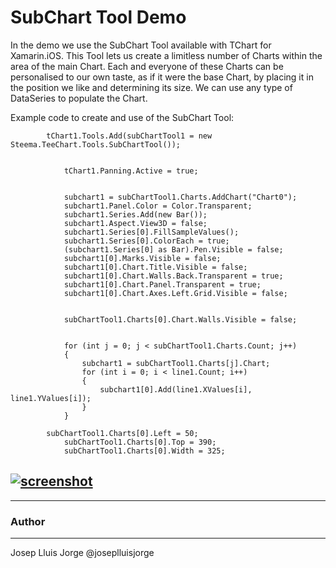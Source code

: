 SubChart Tool Demo
==================
 
In the demo we use the SubChart Tool available with TChart for Xamarin.iOS. This Tool lets us create a limitless number of Charts within the area of the main Chart. Each and everyone of these Charts can be personalised to our own taste, as if it were the base Chart, by placing it in the position we like and determining its size. We can use any type of DataSeries to populate the Chart.

Example code to create and use of the SubChart Tool:

            tChart1.Tools.Add(subChartTool1 = new Steema.TeeChart.Tools.SubChartTool());
 	 
 
 	            tChart1.Panning.Active = true;
 	 
 
 	            subchart1 = subChartTool1.Charts.AddChart("Chart0");
 	            subchart1.Panel.Color = Color.Transparent;
 	            subchart1.Series.Add(new Bar());
 	            subchart1.Aspect.View3D = false;
 	            subchart1.Series[0].FillSampleValues();
 	            subchart1.Series[0].ColorEach = true;
 	            (subchart1.Series[0] as Bar).Pen.Visible = false;
 	            subchart1[0].Marks.Visible = false;
 	            subchart1[0].Chart.Title.Visible = false;
 	            subchart1[0].Chart.Walls.Back.Transparent = true;
 	            subchart1[0].Chart.Panel.Transparent = true;
 	            subchart1[0].Chart.Axes.Left.Grid.Visible = false;
 	 
 
 	            subChartTool1.Charts[0].Chart.Walls.Visible = false;
 	 
 
 	            for (int j = 0; j < subChartTool1.Charts.Count; j++)
 	            {
 	                subchart1 = subChartTool1.Charts[j].Chart;
 	                for (int i = 0; i < line1.Count; i++)
 	                {
 	                    subchart1[0].Add(line1.XValues[i], line1.YValues[i]);
 	                }
 	            }
 
            subChartTool1.Charts[0].Left = 50;
 	            subChartTool1.Charts[0].Top = 390;
 	            subChartTool1.Charts[0].Width = 325;

[![screenshot](https://github.com/Steema/TeeChart-.NET-for-Xamarin.iOS-Unified-samples/blob/master/SubChartTool/Screenshots/SubChartTool.png)](https://github.com/Steema/TeeChart-.NET-for-Xamarin.iOS-Unified-samples/blob/master/SubChartTool/Screenshots/SubChartTool1.png "TeeChart.Net for Xamarin.iOS")
---------------------

------
### Author
------
Josep Lluis Jorge @joseplluisjorge
